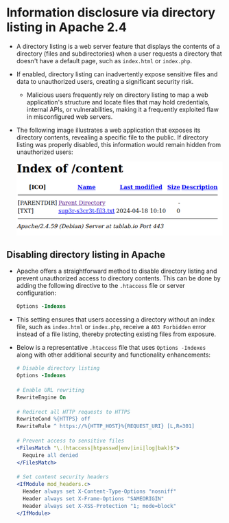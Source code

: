 # Information disclosure via directory listing in Apache 2.4

* A directory listing is a web server feature that displays the contents of a directory (files and subdirectories) when a user requests a directory that doesn't have a default page, such as `index.html` or `index.php`.
* If enabled, directory listing can inadvertently expose sensitive files and data to unauthorized users, creating a significant security risk.
  * Malicious users frequently rely on directory listing to map a web application's structure and locate files that may hold credentials, internal APIs, or vulnerabilities, making it a frequently exploited flaw in misconfigured web servers.
* The following image illustrates a web application that exposes its directory contents, revealing a specific file to the public. If directory listing was properly disabled, this information would remain hidden from unauthorized users:

  ![Directory listing example][1]

## Disabling directory listing in Apache

* Apache offers a straightforward method to disable directory listing and prevent unauthorized access to directory contents. This can be done by adding the following directive to the `.htaccess` file or server configuration:

  ```apache
  Options -Indexes
  ```

* This setting ensures that users accessing a directory without an index file, such as `index.html` or `index.php`, receive a `403 Forbidden` error instead of a file listing, thereby protecting existing files from exposure.
* Below is a representative `.htaccess` file that uses `Options -Indexes` along with other additional security and functionality enhancements:

  ```apache
  # Disable directory listing
  Options -Indexes

  # Enable URL rewriting
  RewriteEngine On

  # Redirect all HTTP requests to HTTPS
  RewriteCond %{HTTPS} off
  RewriteRule ^ https://%{HTTP_HOST}%{REQUEST_URI} [L,R=301]

  # Prevent access to sensitive files
  <FilesMatch "\.(htaccess|htpasswd|env|ini|log|bak)$">
    Require all denied
  </FilesMatch>

  # Set content security headers
  <IfModule mod_headers.c>
    Header always set X-Content-Type-Options "nosniff"
    Header always set X-Frame-Options "SAMEORIGIN"
    Header always set X-XSS-Protection "1; mode=block"
  </IfModule>
  ```

[1]: /static/images/directory-listing-example.png
